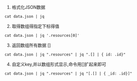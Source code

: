 1. 格式化JSON数据
```
cat data.json | jq
```

2. 取得数组得指定下标得值
```
cat data.json | jq '.resources[0]'
```
3. 返回数组所有数据 []

```
cat data.json | jq ".resources" | jq ".[] | { id: .id}"
```

4. 自定义key,并以数组形式显示,命令用[]扩起来即可
```
cat data.json | jq ".resources" | jq "[.[] | { _id: .id}]" 
```
